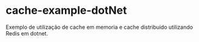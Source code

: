 # cache-example-dotNet
Exemplo de utilização de cache em memoria e cache distribuido utilizando Redis em dotnet.
